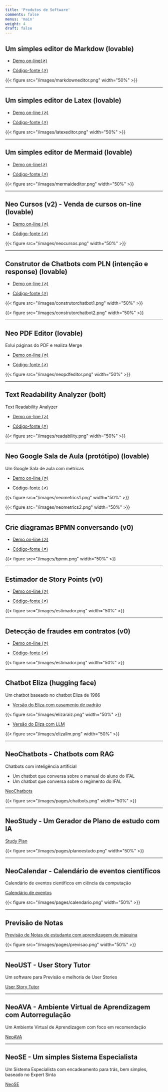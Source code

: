 ```yaml
---
title: 'Produtos de Software'
comments: false
menus: 'main'
weight: 4
draft: false
---
```


## Um simples editor de Markdow (lovable)

- [Demo on-line(↗)](https://clean-markdown-canvas.lovable.app/)

- [Código-fonte (↗)](https://github.com/giseldo/clean-markdown-canvas)


{{< figure src="/images/markdowneditor.png" width="50%" >}}

---

## Um simples editor de Latex (lovable)

- [Demo on-line (↗)](https://clean-latex-canvas.lovable.app/)

- [Código-fonte (↗)](https://github.com/giseldo/clean-latex-canvas)

{{< figure src="/images/latexeditor.png" width="50%" >}}

---

## Um simples editor de Mermaid (lovable)

- [Demo on-line(↗)](https://clean-mermaid.lovable.app/)

- [Código-fonte (↗)](https://github.com/giseldo/clean-mermaid)


{{< figure src="/images/mermaideditor.png" width="50%" >}}

---

## Neo Cursos (v2) - Venda de cursos on-line (lovable)

- [Demo on-line (↗)](https://skill-up-course-portal.lovable.app/)

- [Código-fonte (↗)](https://github.com/giseldo/skill-up-course-portal)

{{< figure src="/images/neocursos.png" width="50%" >}}

---

## Construtor de Chatbots com PLN (intenção e response) (lovable)

- [Demo on-line (↗)](https://flow-buddy-chat.lovable.app/)

- [Código-fonte (↗)](https://github.com/giseldo/flow-buddy-chat)

{{< figure src="/images/construtorchatbot1.png" width="50%" >}}

{{< figure src="/images/construtorchatbot2.png" width="50%" >}}

---

## Neo PDF Editor  (lovable)

Exlui páginas do PDF e realiza Merge

- [Demo on-line (↗)](https://neo-pdf-editor.lovable.app)

- [Código-fonte (↗)](https://github.com/giseldo/neo-pdf-editor)

{{< figure src="/images/neopdfeditor.png" width="50%" >}}

---

## Text Readability Analyzer (bolt)

Text Readability Analyzer

- [Demo on-line (↗)](https://thunderous-khapse-fc8aec.netlify.app)

- [Código-fonte (↗)](https://github.com/giseldo/readability-metrics)

{{< figure src="/images/readability.png" width="50%" >}}

---

## Neo Google Sala de Aula (protótipo) (lovable)

Um Google Sala de aula com métricas

- [Demo on-line (↗)](https://student-insight-classroom-metrics.lovable.app/)

- [Código-fonte (↗)](https://github.com/giseldo/student-insight-classroom-metrics)

{{< figure src="/images/neometrics1.png" width="50%" >}}

{{< figure src="/images/neometrics2.png" width="50%" >}}

---

## Crie diagramas BPMN conversando (v0)

- [Demo on-line (↗)](https://v0-business-process-modeler.vercel.app/)

- [Código-fonte (↗)](https://github.com/giseldo/bpmn-flow)

{{< figure src="/images/bpmn.png" width="50%" >}}

---

## Estimador de Story Points (v0)

- [Demo on-line (↗)](https://neosp.vercel.app)

- [Código-fonte (↗)](https://github.com/giseldo/estimador_de_story_points)

{{< figure src="/images/estimador.png" width="50%" >}}

---

## Detecção de fraudes em contratos (v0)

- [Demo on-line (↗)](https://v0-fraud-detection-in-contracts.vercel.app/)

- [Código-fonte (↗)](https://github.com/giseldo/fraud-detection)

{{< figure src="/images/estimador.png" width="50%" >}}

---

## Chatbot Eliza (hugging face)

Um chatbot baseado no chatbot Eliza de 1966

- [Versão do Eliza com casamento de padrão](https://giseldo-eliza-raiz.hf.space)

{{< figure src="/images/elizaraiz.png" width="50%" >}}

- [Versão do Eliza com LLM](https://giseldo-eliza-llm.hf.space)

{{< figure src="/images/elizallm.png" width="50%" >}}

---

## NeoChatbots - Chatbots com RAG
Chatbots com inteligência artificial

- Um chatbot que conversa sobre o manual do aluno do IFAL
- Um chatbot que conversa sobre o regimento do IFAL

[NeoChatbots](https://giseldo.github.io/ifal/)

{{< figure src="/images/pages/chatbots.png" width="50%" >}}

---

## NeoStudy - Um Gerador de Plano de estudo com IA

[Study Plan](https://giseldo.github.io/study/)

{{< figure src="/images/pages/planoestudo.png" width="50%" >}}

---

## NeoCalendar - Calendário de eventos científicos
Calendário de eventos científicos em ciência da computação

[Calendário de eventos](https://giseldo-eventos-v2.hf.space)

{{< figure src="/images/pages/calendario.png" width="50%" >}}

---

## Previsão de Notas
[Previsão de Notas de estudante com aprendizagem de máquina](https://giseldo-predictstudentperformance.hf.space)

{{< figure src="/images/pages/previsao.png" width="50%" >}}

---

## NeoUST - User Story Tutor
Um software para Previsão e melhoria de User Stories

[User Story Tutor](https://giseldo-userstory.static.hf.space) 

---

## NeoAVA - Ambiente Virtual de Aprendizagem com Autorregulação
Um Ambiente Virtual de Aprendizagem com foco em recomendação

[NeoAVA](https://autorregulacao.streamlit.app/)

---

## NeoSE - Um simples Sistema Especialista
Um Sistema Especialista com encadeamento para trás, bem simples, baseado no Expert Sinta

[NeoSE](https://giseldo-neo-sistema-especialista.hf.space)
